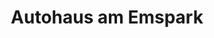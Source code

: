 ---
title: "Autohaus am Emspark"
url: /leer-ostfriesland/autohaus-am-emspark/
shop: Autowerkstatt
---